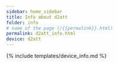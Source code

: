 ```yaml
---
sidebar: home_sidebar
title: Info about d2att
folder: info
# name of the page (/{{permalink}}.html)
permalink: d2att_info.html
device: d2att
---
```

{% include templates/device_info.md %}
